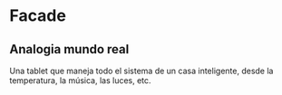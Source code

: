 # Facade



## Analogia mundo real
Una tablet que maneja todo el sistema de un casa inteligente, desde la temperatura, la música, las luces, etc.